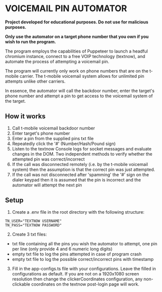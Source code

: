 # VOICEMAIL PIN AUTOMATOR

**Project developed for educational purposes. Do not use for malicious purposes.**

**Only use the automator on a target phone number that you own if you wish to run the program.**

The program employs the capabilities of Puppeteer to launch a headful chromium instance, connect to a free VOIP technology (textnow), and automate the process of attempting a voicemail pin.

The program will currently only work on phone numbers that are on the t-mobile carrier. The t-mobile voicemail system allows for unlimited pin attempts unlike other carriers.

In essence, the automator will call the backdoor number, enter the target's phone number and attempt a pin to get access to the voicemail system of the target.

## How it works

1. Call t-mobile voicemail backdoor number
2. Enter target's phone number
3. Enter a pin from the supplied pins txt file
4. Repeatedly click the '#' (Number/Hash/Pound sign)
5. Listen to the textnow Console logs for socket messages and evaluate changes in the DOM. Two independent methods to verify whether the attempted pin was correct/incorrect
6. If the call was disconnected remotely (i.e. by the t-mobile voicemail system) then the assumption is that the correct pin was just attempted. 
7. If the call was not disconnected after 'spamming' the '#' sign on the dialer keypad then it is assumed that the pin is incorrect and the automator will attempt the next pin

## Setup

1. Create a .env file in the root directory with the following structure: 
```
TN_USER="TEXTNOW USERNAME"
TN_PASS="TEXTNOW PASSWORD"
```

2. Create 3 txt files: 
- txt file containing all the pins you wish the automator to attempt, one pin per line (only provide 4 and 6 numeric long digits)
- empty txt file to log the pins attempted in case of program crash
- empty txt file to log the possible correct/incorrect pins with timestamp

3. Fill in the app-configs.ts file with your configurations. Leave the filled in configurations as default. If you are not on a 1920x1080 screen resolution then change the clickerCoordinates configuration, any non-clickable coordinates on the textnow post-login page will work.





